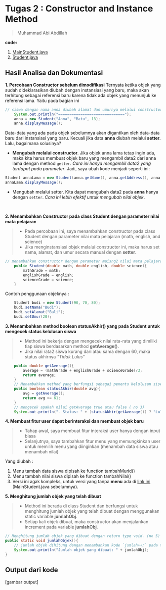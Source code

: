 # Tugas 2 : Constructor and Instance Method
> Muhammad Abi Abdillah

**code:**
1. [MainStudent.java](./MainStudent.java)
2. [Student.java](./Student.java)


## Hasil Analisa dan Dokumentasi
**1. Percobaan Constructor sebelum dimodifikasi**
Ternyata ketika objek yang sudah dideklarasikan diubah dengan instansiasi yang baru, maka akan terhitung sebagai referensi baru karena tidak ada objek yang menunjuk ke referensi lama. Yaitu pada bagian ini
```java
// siswa dengan nama anna diubah alamat dan umurnya melalui constructor
    System.out.println("==============================");
    anna = new Student("Anna", "Batu", 18);
    anna.displayMessage();
```
Data-data yang ada pada objek sebelumnya akan digantikan oleh data-data baru dari instansiasi yang baru. Kecuali jika data **anna** diubah melalui **setter**. Lalu, bagaimana solusinya?

- **Mengubah melalui constructor**. Jika objek anna lama tetap ingin ada, maka kita harus membuat objek baru yang mengambil data2 dari anna lama dengan method `getter`. _Cara ini hanya mengambil data2 yang terdapat pada parameter_. Jadi, saya ubah kode menjadi seperti ini:
```java
Student annaLama = new Student(anna.getName(), anna.getAddress(), anna.getAge());
annaLama.displayMessage();
```

- Mengubah melalui setter. Kita dapat mengubah data2 pada **anna** hanya dengan `setter`. _Cara ini lebih efektif untuk mengubah nilai objek_.

</br>

**2. Menambahkan Constructor pada class Student dengan parameter nilai mata pelajaran**
> - Pada percobaan ini, saya menambahkan constructor pada class Student dengan parameter nilai mata pelajaran (math, english, and science)
> - Jika menginstansiasi objek melalui constructor ini, maka harus set nama, alamat, dan umur secara manual dengan **setter**.
```java
// menambahkan constructor dengan parameter maisng2 nilai mata pelajaran (no 2)
    public Student(double math, double english, double science){
        mathGrade = math;
        englishGrade = english;
        scienceGrade = science;
    }
```
Contoh penggunaan objeknya :
```java
    Student budi = new Student(90, 70, 80);
    budi.setNama("Budi");
    budi.setAlamat("Bali");
    budi.setUmur(20);
```

**3. Menambahkan method boolean statusAkhir() yang pada Student untuk mengecek status kelulusan siswa**
> - Method ini bekerja dengan mengecek nilai rata-rata yang dimiliki tiap siswa berdasarkan method **getAverage()**.
> - Jika nilai rata2 siswa kurang dari atau sama dengan 60, maka status akhirnya _"Tidak Lulus"_
```java
    public double getAverage(){
        average = (mathGrade + englishGrade + scienceGrade)/3;
        return average;
    }
    // Menambahkan method yang berfungsi sebagai penentu kelulusan siswa berdasarkan average
    public boolean statusAkhir(double avg){
        avg = getAverage();
        return avg >= 61;
    }
    // mengecek apakah nilai getAverage true atau false ( no 3)
    System.out.println("- Status: " + (statusAkhir(getAverage()) ? "Lulus" : "Tidak Lulus")); 

```

**4. Membuat fitur user dapat berinteraksi dan membuat objek baru**
> - Tahap awal, saya membuat fitur interaksi user hanya dengan input biasa
> - Selanjutnya, saya tambahkan fitur menu yang memungkinkan user untuk memilih menu yang diinginkan (menambah data siswa atau menambah nilai)

Yang diubah :
1. Menu tambah data siswa dipisah ke function tambahMurid()
2. Menu tambah nilai siswa dipisah ke function tambahNilai()
3. Versi ini agak kompleks, untuk versi yang tanpa **menu** ada di [link ini](https://github.com/abiabdillahx/praktikum-pemlan/blob/24f2b1b6bcbff3c218f67879f9d9a3907cea3021/pemlanTugas2/MainStudent.java) (MainStudent.java sebelumnya).


**5. Menghitung jumlah objek yang telah dibuat**
> - Method ini berada di class Student dan berfungsi untuk menghitung jumlah objek yang telah dibuat dengan menggunakan static variable **jumlahObj**.
> - Setiap kali objek dibuat, maka constructor akan menjalankan increment pada variable **jumlahObj**.
```java
// Menghitung jumlah objek yang dibuat dengan return type void. (no 5)
public static void jumlahObjek(){
    // jumlah objek dihitung dengan menambahkan kode `jumlah++;` pada tiap constructor
    System.out.println("Jumlah objek yang dibuat: " + jumlahObj);
}
```

## Output dari kode
[gambar output]